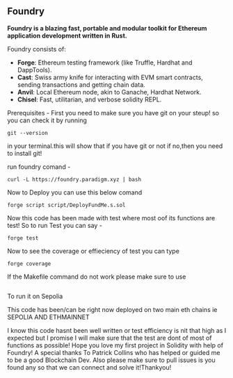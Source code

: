## Foundry

**Foundry is a blazing fast, portable and modular toolkit for Ethereum application development written in Rust.**

Foundry consists of:

- **Forge**: Ethereum testing framework (like Truffle, Hardhat and DappTools).
- **Cast**: Swiss army knife for interacting with EVM smart contracts, sending transactions and getting chain data.
- **Anvil**: Local Ethereum node, akin to Ganache, Hardhat Network.
- **Chisel**: Fast, utilitarian, and verbose solidity REPL.

Prerequisites -
First you need to make sure you have git on your steup!
so you can check it by running

```
git --version
 ```    
  in your terminal.this will show that if you have git or not if no,then you need to install git!

run foundry comand -

```
curl -L https://foundry.paradigm.xyz | bash
```


Now to Deploy you can use this below comand

```
forge script script/DeployFundMe.s.sol
```
Now this code has been made with test where most oof its functions are test! So to run Test you can say -

```
forge test

```
Now to see the coverage or effieciency of test you can type

```
forge coverage
```

If the Makefile command do not work please make sure to use

```forge script script/DeployfundMe.s.sol:DeployFundMe --rpc-url $(SEPOLIA_RPC_URL) --private-key $(PRIVATE_KEY) --broadcast --verify --etherscan-api-key $(ETHERSCAN_API_KEY) -vvvv
```
 To run it on Sepolia

 
This code has been/can be right now deployed on two main eth chains ie
SEPOLIA AND ETHMAINNET

I know this code hasnt been well written or test efficiency is nit that high as I expected but I promise I will make sure that the test are dont of most of functions as possible! Hope you love my first project in Solidity with help of Foundry! A special thanks To Patrick Collins who has helped or guided me to be a good Blockchain Dev. Also please make sure to pull issues is you found any so that we can connect and solve it!Thankyou!

